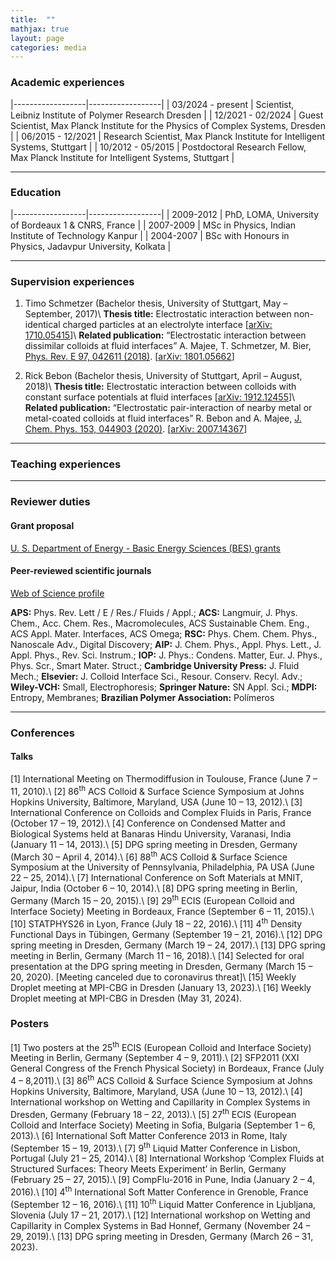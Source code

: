 ```yaml
---
title:  ""
mathjax: true
layout: page
categories: media
---
```


### Academic experiences 

|------------------|------------------|
| 03/2024 - present      | Scientist, Leibniz Institute of Polymer Research Dresden | 
| 12/2021 - 02/2024      | Guest Scientist, Max Planck Institute for the Physics of Complex Systems, Dresden | 
| 06/2015 - 12/2021      | Research Scientist, Max Planck Institute for Intelligent Systems, Stuttgart | 
| 10/2012 - 05/2015 | Postdoctoral Research Fellow, Max Planck Institute for Intelligent Systems, Stuttgart | 

---
### Education

|------------------|------------------|
| 2009-2012      | PhD, LOMA, University of Bordeaux 1 & CNRS, France | 
| 2007-2009      | MSc in Physics, Indian Institute of Technology Kanpur | 
| 2004-2007      | BSc with Honours in Physics, Jadavpur University, Kolkata |  

---
### Supervision experiences

1. Timo Schmetzer (Bachelor thesis, University of Stuttgart, May – September, 2017)\\
**Thesis title:** Electrostatic interaction between non-identical charged particles at an electrolyte interface [[arXiv: 1710.05415](https://doi.org/10.48550/arXiv.1710.05415)]\\
**Related publication:** “Electrostatic interaction between dissimilar colloids at fluid interfaces” A. Majee, T. Schmetzer, M. Bier, [Phys. Rev. E 97, 042611 (2018)](https://doi.org/10.1103/PhysRevE.97.042611). [[arXiv: 1801.05662](https://doi.org/10.48550/arXiv.1801.05662)]

2. Rick Bebon (Bachelor thesis, University of Stuttgart, April – August, 2018)\\
**Thesis title:** Electrostatic interaction between colloids with constant surface potentials at fluid interfaces [[arXiv: 1912.12455](https://doi.org/10.48550/arXiv.1912.12455)]\\
**Related publication:** “Electrostatic pair-interaction of nearby metal or metal-coated colloids at fluid interfaces” R. Bebon and A. Majee, [J. Chem. Phys. 153, 044903 (2020)](https://doi.org/10.1063/5.0013298). [[arXiv: 2007.14367](https://doi.org/10.1063/5.0013298)]

---

### Teaching experiences
---

### Reviewer duties
#### Grant proposal
[U. S. Department of Energy - Basic Energy Sciences (BES) grants](https://science.osti.gov/bes/Funding-Opportunities)
#### Peer-reviewed scientific journals 
[Web of Science profile](https://www.webofscience.com/wos/author/record/1320352)

**APS:** Phys. Rev. Lett / E / Res./ Fluids / Appl.; **ACS:** Langmuir, J. Phys. Chem., Acc. Chem. Res., Macromolecules, ACS Sustainable Chem. Eng., ACS Appl. Mater. Interfaces, ACS Omega; **RSC:** Phys. Chem. Chem. Phys., Nanoscale Adv., Digital Discovery; **AIP:** J. Chem. Phys., Appl. Phys. Lett., J. Appl. Phys., Rev. Sci. Instrum.; **IOP:** J. Phys.: Condens. Matter, Eur. J. Phys., Phys. Scr., Smart Mater. Struct.; **Cambridge University Press:** J. Fluid Mech.; **Elsevier:** J. Colloid Interface Sci., Resour. Conserv. Recyl. Adv.; **Wiley-VCH:** Small, Electrophoresis; **Springer Nature:** SN Appl. Sci.; **MDPI:** Entropy, Membranes; **Brazilian Polymer Association:** Polímeros

---

### Conferences
#### Talks
[1] International Meeting on Thermodiffusion in Toulouse, France (June 7 – 11, 2010).\\
[2] 86<sup>th</sup> ACS Colloid & Surface Science Symposium at Johns Hopkins University, Baltimore, Maryland, USA (June 10 – 13, 2012).\\
[3] International Conference on Colloids and Complex Fluids in Paris, France (October 17 – 19, 2012).\\
[4]	Conference on Condensed Matter and Biological Systems held at Banaras Hindu University, Varanasi, India (January 11 – 14, 2013).\\
[5] DPG spring meeting in Dresden, Germany (March 30 – April 4, 2014).\\
[6]	88<sup>th</sup> ACS Colloid & Surface Science Symposium at the University of Pennsylvania, Philadelphia, PA USA (June 22 – 25, 2014).\\
[7]	International Conference on Soft Materials at MNIT, Jaipur, India (October 6 – 10, 2014).\\
[8]	DPG spring meeting in Berlin, Germany (March 15 – 20, 2015).\\
[9]	29<sup>th</sup> ECIS (European Colloid and Interface Society) Meeting in Bordeaux, France (September 6 – 11, 2015).\\
[10] STATPHYS26 in Lyon, France (July 18 – 22, 2016).\\
[11] 4<sup>th</sup> Density Functional Days in Tübingen, Germany (September 19 – 21, 2016).\\
[12] DPG spring meeting in Dresden, Germany (March 19 – 24, 2017).\\
[13] DPG spring meeting in Berlin, Germany (March 11 – 16, 2018).\\
[14] Selected for oral presentation at the DPG spring meeting in Dresden, Germany (March 15 – 20, 2020). [Meeting canceled due to coronavirus threat]\\
[15] Weekly Droplet meeting at MPI-CBG in Dresden (January 13, 2023).\\
[16] Weekly Droplet meeting at MPI-CBG in Dresden (May 31, 2024).

### Posters
[1] Two posters at the 25<sup>th</sup> ECIS (European Colloid and Interface Society) Meeting in Berlin, Germany (September 4 – 9, 2011).\\
[2]	SFP2011 (XXI General Congress of the French Physical Society) in Bordeaux, France (July 4 – 8,2011).\\
[3]	86<sup>th</sup> ACS Colloid & Surface Science Symposium at Johns Hopkins University, Baltimore, Maryland, USA (June 10 – 13, 2012).\\
[4]	International workshop on Wetting and Capillarity in Complex Systems in Dresden, Germany (February 18 – 22, 2013).\\
[5]	27<sup>th</sup> ECIS (European Colloid and Interface Society) Meeting in Sofia, Bulgaria (September 1 – 6, 2013).\\
[6] International Soft Matter Conference 2013 in Rome, Italy (September 15 – 19, 2013).\\
[7]	9<sup>th</sup> Liquid Matter Conference in Lisbon, Portugal (July 21 – 25, 2014).\\
[8]	International Workshop ‘Complex Fluids at Structured Surfaces: Theory Meets Experiment’ in Berlin, Germany (February 25 – 27, 2015).\\
[9]	CompFlu-2016 in Pune, India (January 2 – 4, 2016).\\
[10]	4<sup>th</sup> International Soft Matter Conference in Grenoble, France (September 12 – 16, 2016).\\
[11]	10<sup>th</sup> Liquid Matter Conference in Ljubljana, Slovenia (July 17 – 21, 2017).\\
[12]	International workshop on Wetting and Capillarity in Complex Systems in Bad Honnef, Germany (November 24 – 29, 2019).\\
[13]	DPG spring meeting in Dresden, Germany (March 26 – 31, 2023).

